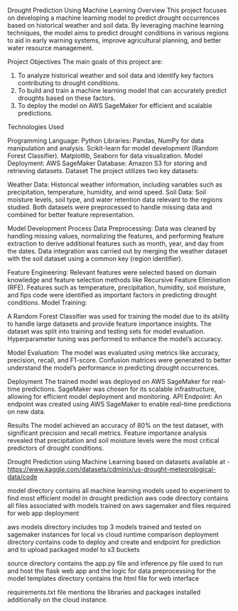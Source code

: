 Drought Prediction Using Machine Learning
Overview
This project focuses on developing a machine learning model to predict drought occurrences based on historical weather and soil data. By leveraging machine learning techniques, the model aims to predict drought conditions in various regions to aid in early warning systems, improve agricultural planning, and better water resource management.

Project Objectives
The main goals of this project are:
1. To analyze historical weather and soil data and identify key factors contributing to drought conditions.
2. To build and train a machine learning model that can accurately predict droughts based on these factors.
3. To deploy the model on AWS SageMaker for efficient and scalable predictions.

Technologies Used

Programming Language: Python
Libraries:
  Pandas, NumPy for data manipulation and analysis.
  Scikit-learn for model development (Random Forest Classifier).
  Matplotlib, Seaborn for data visualization.
Model Deployment: AWS SageMaker
Database: Amazon S3 for storing and retrieving datasets.
Dataset
  The project utilizes two key datasets:

  Weather Data: Historical weather information, including variables such as precipitation, temperature, humidity, and wind speed.
  Soil Data: Soil moisture levels, soil type, and water retention data relevant to the regions studied.
  Both datasets were preprocessed to handle missing data and combined for better feature representation.

Model Development Process
Data Preprocessing:
Data was cleaned by handling missing values, normalizing the features, and performing feature extraction to derive additional features such as month, year, and day from the dates.
Data integration was carried out by merging the weather dataset with the soil dataset using a common key (region identifier).

Feature Engineering:
Relevant features were selected based on domain knowledge and feature selection methods like Recursive Feature Elimination (RFE).
Features such as temperature, precipitation, humidity, soil moisture, and fips code were identified as important factors in predicting drought conditions.
Model Training:

A Random Forest Classifier was used for training the model due to its ability to handle large datasets and provide feature importance insights.
The dataset was split into training and testing sets for model evaluation. Hyperparameter tuning was performed to enhance the model’s accuracy.

Model Evaluation:
The model was evaluated using metrics like accuracy, precision, recall, and F1-score.
Confusion matrices were generated to better understand the model’s performance in predicting drought occurrences.

Deployment
The trained model was deployed on AWS SageMaker for real-time predictions. SageMaker was chosen for its scalable infrastructure, allowing for efficient model deployment and monitoring.
API Endpoint: An endpoint was created using AWS SageMaker to enable real-time predictions on new data.

Results
The model achieved an accuracy of 80% on the test dataset, with significant precision and recall metrics.
Feature importance analysis revealed that precipitation and soil moisture levels were the most critical predictors of drought conditions.

Drought Prediction using Machine Learning based on datasets available at - https://www.kaggle.com/datasets/cdminix/us-drought-meteorological-data/code

model directory contains all machine learning models used to experiment to find most efficient model in drought prediction
aws code directory contains all files associated with models trained on aws sagemaker and files required for web app deployment

aws models directory includes top 3 models trained and tested on sagemaker instances for local vs cloud runtime comparison
deployment directory contains code to deploy and create and endpoint for prediction and to upload packaged model to s3 buckets

source directory contains the app.py file and inference.py file used to run and host the flask web app and the logic for data preprocessing for the model
templates directory contains the html file for web interface

requirements.txt file mentions the libraries and packages installed additionally on the cloud instance.
